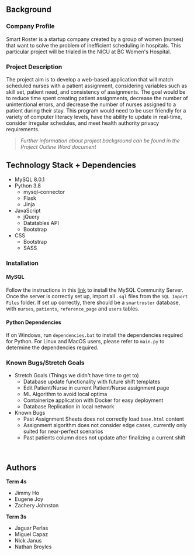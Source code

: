 ## Background

### **Company Profile**
Smart Roster is a startup company created by a group of women (nurses) that want to solve the problem of inefficient scheduling in hospitals. This particular project will be trialed in the NICU at BC Women's Hospital.

### **Project Description**
The project aim is to develop a web-based application that will match scheduled nurses with a patient assignment, considering variables such as skill set, patient need, and consistency of assignments. The goal would be to reduce time spent creating patient assignments, decrease the number of unintentional errors, and decrease the number of nurses assigned to a patient during their stay. This program would need to be user friendly for a variety of computer literacy levels, have the ability to update in real-time, consider irregular schedules, and meet health authority privacy requirements.

> *Further information about project background can be found in the Project Outline Word document*


## Technology Stack + Dependencies
- MySQL 8.0.1
- Python 3.8
  - mysql-connector 
  - Flask
  - Jinja
- JavaScript 
  - jQuery
  - Datatables API
  - Bootstrap
- CSS
  - Bootstrap
  - SASS

### **Installation**
#### MySQL
Follow the instructions in this [link](https://dev.mysql.com/downloads/mysql/) to install the MySQL Community Server. <br>
Once the server is correctly set up, import all `.sql` files from the `SQL Import Files` folder. If set up correctly, there should be a `smartroster` database, with `nurses`, `patients`, `reference_page` and `users` tables. 

#### Python Dependencies
If on Windows, run `dependencies.bat` to install the dependencies required for Python. For Linux and MacOS users, please refer to `main.py` to determine the dependencies required.


### Known Bugs/Stretch Goals
- Stretch Goals (Things we didn't have time to get to)
  - Database update functionality with future shift templates
  - Edit Patient/Nurse in current Patient/Nurse assignment page
  - ML Algorithm to avoid local optima
  - Containerize application with Docker for easy deployment
  - Database Replication in local network
- Known Bugs
  - Past Assignment Sheets does not correctly load `base.html` content
  - Assignment algorithm does not consider edge cases, currently only suited for near-perfect scenarios
  - Past patients column does not update after finalizing a current shift

<br>

## Authors
**Term 4s**
- Jimmy Ho
- Eugene Joy
- Zachery Johnston

**Term 3s**
- Jaguar Perlas
- Miguel Capaz
- Nick Janus
- Nathan Broyles